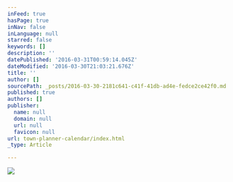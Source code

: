 ```yaml
---
inFeed: true
hasPage: true
inNav: false
inLanguage: null
starred: false
keywords: []
description: ''
datePublished: '2016-03-31T00:59:14.045Z'
dateModified: '2016-03-30T21:03:21.676Z'
title: ''
author: []
sourcePath: _posts/2016-03-30-2181c641-c41f-41db-ad4e-fedce2ce42f0.md
published: true
authors: []
publisher:
  name: null
  domain: null
  url: null
  favicon: null
url: town-planner-calendar/index.html
_type: Article

---
```

![](https://the-grid-user-content.s3-us-west-2.amazonaws.com/5b292750-2f03-4fd1-b39d-aa87e475c5f9.jpg)